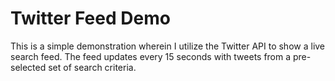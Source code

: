 # Twitter Feed Demo

This is a simple demonstration wherein I utilize the Twitter API to show a live search feed. The feed updates every 15 seconds with tweets from a pre-selected set of search criteria.